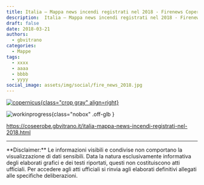 ```yaml
---
title: Italia – Mappa news incendi registrati nel 2018 - Firenews Copernicus
description:  Italia – Mappa news incendi registrati nel 2018 - Firenews Copernicus
draft: false
date: 2018-03-21
authors:
  - gbvitrano
categories:
  - Mappe
tags:
  - xxxx
  - aaaa
  - bbbb
  - yyyy
social_image: assets/img/social/fire_news_2018.jpg
--- 
```

<style>.md-typeset code { background-color: #fff0;} 
</style>
[![copernicus](fire_news_2018.jpg "Italia – Mappa news incendi registrati nel 2018 - Firenews Copernicus" ){class="crop gray" align=right}](index.md) 

![workinprogress](https://coseerobe.it/assets/img/workinprogress.jpg "Work in progress"){class="nobox" .off-glb }
<!-- more -->

https://coseerobe.gbvitrano.it/italia-mappa-news-incendi-registrati-nel-2018.html

<hr>
**Disclaimer:** Le informazioni visibili e condivise non comportano la visualizzazione di dati sensibili. Data la natura esclusivamente informativa degli elaborati grafici e dei testi riportati, questi non costituiscono atti ufficiali. Per accedere agli atti ufficiali si rinvia agli elaborati definitivi allegati alle specifiche deliberazioni.